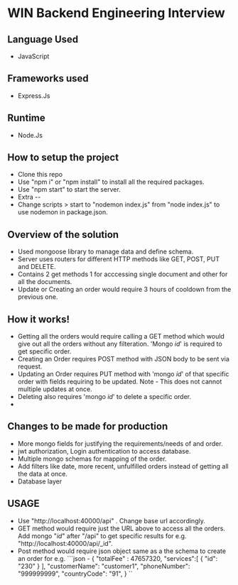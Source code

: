 # WIN Backend Engineering Interview

## Language Used

- JavaScript

## Frameworks used

- Express.Js

## Runtime

- Node.Js

## How to setup the project

- Clone this repo
- Use "npm i" or "npm install" to install all the required packages.
- Use "npm start" to start the server.
- Extra --
- Change scripts > start to "nodemon index.js" from "node index.js" to use nodemon in package.json.

## Overview of the solution
- Used mongoose library to manage data and define schema. 
- Server uses routers for different HTTP methods like GET, POST, PUT and DELETE.
- Contains 2 get methods 1 for acccessing single document and other for all the documents.
- Update or Creating an order would require 3 hours of cooldown from the previous one.


## How it works!
- Getting all the orders would require calling a GET method which would give out all the orders without any filteration. 'Mongo _id_' is required to get specific order.
- Creating an Order requires POST method with JSON body to be sent via request.
- Updating an Order requires PUT method with 'mongo _id_' of that specific order with fields requiring to be updated. Note - This does not cannot multiple updates at once.
- Deleting also requires 'mongo _id_' to delete a specific order. 
-

## Changes to be made for production
- More mongo fields for justifying the requirements/needs of and order.
- jwt authorization, Login authentication to access database. 
- Multiple mongo schemas for mapping of the order.
- Add filters like date, more recent, unfulfilled orders instead of getting all the data at once.
- Database layer

## USAGE
- Use "http://localhost:40000/api" . Change base url accordingly.
- GET method would require just the URL above to access all the orders. Add mongo "_id_" after "/api" to get specific results for e.g. "http://localhost:40000/api/_id".
- Post method would require json object same as a the schema to create an order 
 for e.g. ```json -
 {
    "totalFee" : 47657320,
    "services":[ {
        "id": "230"
        }
    ],
    "customerName": "customer1",
    "phoneNumber": "999999999",
    "countryCode": "91",
}
 ``
